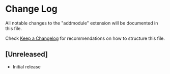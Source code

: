 # Change Log

All notable changes to the "addmodule" extension will be documented in this file.

Check [Keep a Changelog](http://keepachangelog.com/) for recommendations on how to structure this file.

## [Unreleased]

- Initial release